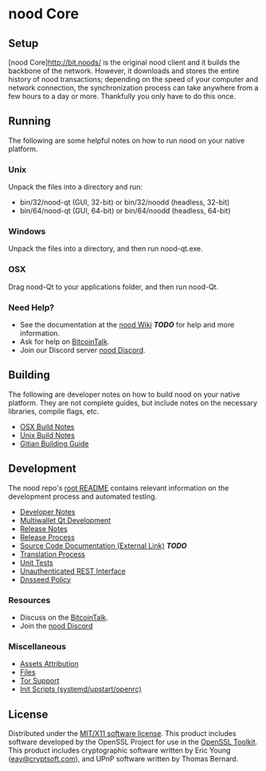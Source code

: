 nood Core
=========

Setup
-----

[nood Core]http://bit.noods/ is the original nood client and it builds the backbone of the network. However, it downloads and stores the entire history of nood transactions; depending on the speed of your computer and network connection, the synchronization process can take anywhere from a few hours to a day or more. Thankfully you only have to do this once.

Running
-------
The following are some helpful notes on how to run nood on your native platform.

### Unix

Unpack the files into a directory and run:

- bin/32/nood-qt (GUI, 32-bit) or bin/32/noodd (headless, 32-bit)
- bin/64/nood-qt (GUI, 64-bit) or bin/64/noodd (headless, 64-bit)

### Windows

Unpack the files into a directory, and then run nood-qt.exe.

### OSX

Drag nood-Qt to your applications folder, and then run nood-Qt.

### Need Help?

* See the documentation at the [nood Wiki](https://en.bitcoin.it/wiki/Main_Page) ***TODO***
for help and more information.
* Ask for help on [BitcoinTalk](https://bitcointalk.org/index.php?topic=2976421).
* Join our Discord server [nood Discord](https://discord.gg/DHYsG6j).

Building
--------

The following are developer notes on how to build nood on your native platform. They are not complete guides, but include notes on the necessary libraries, compile flags, etc.

- [OSX Build Notes](build-osx.md)
- [Unix Build Notes](build-unix.md)
- [Gitian Building Guide](gitian-building.md)

Development
-----------

The nood repo's [root README](https://github.com/noodcoin/nood-core/blob/master/README.md) contains relevant information on the development process and automated testing.

- [Developer Notes](developer-notes.md)
- [Multiwallet Qt Development](multiwallet-qt.md)
- [Release Notes](release-notes.md)
- [Release Process](release-process.md)
- [Source Code Documentation (External Link)](https://dev.visucore.com/bitcoin/doxygen/) ***TODO***
- [Translation Process](translation_process.md)
- [Unit Tests](unit-tests.md)
- [Unauthenticated REST Interface](REST-interface.md)
- [Dnsseed Policy](dnsseed-policy.md)

### Resources

* Discuss on the [BitcoinTalk](https://bitcointalk.org/index.php?topic=2976421).
* Join the [nood Discord](https://discord.gg/DHYsG6j) 

### Miscellaneous

- [Assets Attribution](assets-attribution.md)
- [Files](files.md)
- [Tor Support](tor.md)
- [Init Scripts (systemd/upstart/openrc)](init.md)

License
-------

Distributed under the [MIT/X11 software license](http://www.opensource.org/licenses/mit-license.php).
This product includes software developed by the OpenSSL Project for use in the [OpenSSL Toolkit](https://www.openssl.org/). This product includes
cryptographic software written by Eric Young ([eay@cryptsoft.com](mailto:eay@cryptsoft.com)), and UPnP software written by Thomas Bernard.